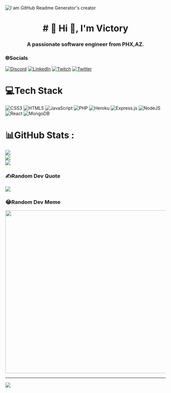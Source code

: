
![I am GitHub Readme Generator's creator](https://media.istockphoto.com/vectors/five-women-of-different-ethnicities-and-cultures-stand-side-by-side-vector-id1296144988?k=20&m=1296144988&s=612x612&w=0&h=Ep6eeXOoP3PhN_QBXjbW8dbqPT73axKcdJW_Zl-rxC8=)


<h1 align="center"># 💫 Hi 👋, I'm Victory</h1>
<h3 align="center">A passionate software engineer from PHX,AZ.</h3>

  
### 🌐Socials
[![Discord](https://img.shields.io/badge/Discord-%237289DA.svg?logo=discord&logoColor=white)](htttps://discord.gg/vicotry#2503) [![LinkedIn](https://img.shields.io/badge/LinkedIn-%230077B5.svg?logo=linkedin&logoColor=white)](https://linkedin.com/in/vquiah) [![Twitch](https://img.shields.io/badge/Twitch-%239146FF.svg?logo=Twitch&logoColor=white)](https://twitch.tv/smilegur) [![Twitter](https://img.shields.io/badge/Twitter-%231DA1F2.svg?logo=Twitter&logoColor=white)](https://twitter.com/@victoryquiah) 


# 💻Tech Stack
![CSS3](https://img.shields.io/badge/css3-%231572B6.svg?style=for-the-badge&logo=css3&logoColor=white) ![HTML5](https://img.shields.io/badge/html5-%23E34F26.svg?style=for-the-badge&logo=html5&logoColor=white) ![JavaScript](https://img.shields.io/badge/javascript-%23323330.svg?style=for-the-badge&logo=javascript&logoColor=%23F7DF1E) ![PHP](https://img.shields.io/badge/php-%23777BB4.svg?style=for-the-badge&logo=php&logoColor=white) ![Heroku](https://img.shields.io/badge/heroku-%23430098.svg?style=for-the-badge&logo=heroku&logoColor=white) ![Express.js](https://img.shields.io/badge/express.js-%23404d59.svg?style=for-the-badge&logo=express&logoColor=%2361DAFB) ![NodeJS](https://img.shields.io/badge/node.js-6DA55F?style=for-the-badge&logo=node.js&logoColor=white) ![React](https://img.shields.io/badge/react-%2320232a.svg?style=for-the-badge&logo=react&logoColor=%2361DAFB) ![MongoDB](https://img.shields.io/badge/MongoDB-%234ea94b.svg?style=for-the-badge&logo=mongodb&logoColor=white)
# 📊GitHub Stats :
![](https://github-readme-stats.vercel.app/api?username=vquiah&theme=monokai&hide_border=false&include_all_commits=false&count_private=false)<br/>
![](https://github-readme-streak-stats.herokuapp.com/?user=vquiah&theme=monokai&hide_border=false)<br/>
![](https://github-readme-stats.vercel.app/api/top-langs/?username=vquiah&theme=monokai&hide_border=false&include_all_commits=false&count_private=false&layout=compact)

### ✍️Random Dev Quote
![](https://quotes-github-readme.vercel.app/api?type=horizontal&theme=radical)

### 😂Random Dev Meme
<img src="https://random-memer.herokuapp.com/" width="512px"/>

---
[![](https://visitcount.itsvg.in/api?id=vquiah&icon=0&color=0)](https://visitcount.itsvg.in)

